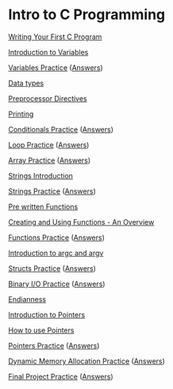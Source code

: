 # Intro to C Programming

[Writing Your First C Program](hello-world/hello-world.html)

[Introduction to Variables](variables/variables-intro.html)

[Variables Practice](variables/variables-practice.html) ([Answers](variables/variables-practice-answers.html))

[Data types](datatypes/datatypes-intro.html)

[Preprocessor Directives](preprocessor-directives/preprocessor-directives.html)

[Printing](printing/printing.html)

[Conditionals Practice](conditionals/conditionals-practice.html) ([Answers](conditionals/conditionals-practice-answers.html))

[Loop Practice](loops/loop-practice.html) ([Answers](loops/loop-practice-answers.html))

[Array Practice](arrays/array-practice.html) ([Answers](arrays/array-practice-answers.html))

[Strings Introduction](strings/strings-intro.html)

[Strings Practice](strings/strings-practice.html) ([Answers](strings/strings-practice-answers.html))

[Pre written Functions](pre-written-functions/pre-written-functions.html)

[Creating and Using Functions - An Overview](functions/functions-intro.html)

[Functions Practice](functions/functions-practice.html) ([Answers](functions/functions-practice-answers.html))

[Introduction to argc and argv](argv/argv-intro.html)

[Structs Practice](structs/structs-practice.html) ([Answers](structs/structs-practice-answers.html))

[Binary I/O Practice](binary-io/binary-io-practice.html) ([Answers](binary-io/binary-io-practice-answers.html))

[Endianness](endianness/endianness.html)

[Introduction to Pointers](pointers/intro-to-pointers.html)

[How to use Pointers](pointers/using-pointers.html)

[Pointers Practice](pointers/pointers-practice.html) ([Answers](pointers/pointers-practice-answers.html))

[Dynamic Memory Allocation Practice](dma/dma-practice.html) ([Answers](dma/dma-practice-answers.html))

[Final Project Practice](final-project/final-project-practice.html) ([Answers](final-project/final-project-practice-answers.html))